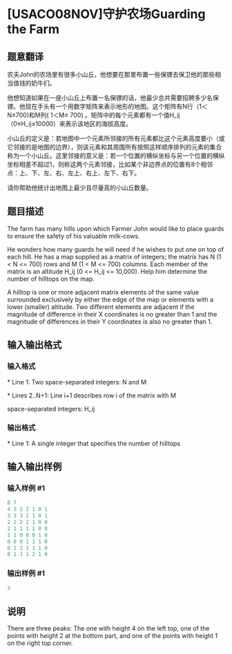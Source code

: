 # [USACO08NOV]守护农场Guarding the Farm

## 题意翻译

农夫John的农场里有很多小山丘，他想要在那里布置一些保镖去保卫他的那些相当值钱的奶牛们。

他想知道如果在一座小山丘上布置一名保镖的话，他最少总共需要招聘多少名保镖。他现在手头有一个用数字矩阵来表示地形的地图。这个矩阵有N行（1＜N≤700)和M列( 1＜M≤ 700) 。矩阵中的每个元素都有一个值H_ij（0≤H_ij≤10000）来表示该地区的海拔高度。

小山丘的定义是：若地图中一个元素所邻接的所有元素都比这个元素高度要小（或它邻接的是地图的边界），则该元素和其周围所有按照这样顺序排列的元素的集合称为一个小山丘。这里邻接的意义是：若一个位置的横纵坐标与另一个位置的横纵坐标相差不超过1，则称这两个元素邻接，比如某个非边界点的位置有8个相邻点：上、下、左、右、左上、右上、左下、右下。

请你帮助他统计出地图上最少且尽量高的小山丘数量。

## 题目描述

The farm has many hills upon which Farmer John would like to place guards to ensure the safety of his valuable milk-cows.

He wonders how many guards he will need if he wishes to put one on top of each hill. He has a map supplied as a matrix of integers; the matrix has N (1 < N <= 700) rows and M (1 < M <= 700) columns. Each member of the matrix is an altitude H\_ij (0 <= H\_ij <= 10,000). Help him determine the number of hilltops on the map.

A hilltop is one or more adjacent matrix elements of the same value surrounded exclusively by either the edge of the map or elements with a lower (smaller) altitude. Two different elements are adjacent if the magnitude of difference in their X coordinates is no greater than 1 and the magnitude of differences in their Y coordinates is also no greater than 1.

## 输入输出格式

### 输入格式

\* Line 1: Two space-separated integers: N and M

\* Lines 2..N+1: Line i+1 describes row i of the matrix with M

space-separated integers: H\_ij

### 输出格式

\* Line 1: A single integer that specifies the number of hilltops

## 输入输出样例

### 输入样例 #1

```cpp
8 7 
4 3 2 2 1 0 1 
3 3 3 2 1 0 1 
2 2 2 2 1 0 0 
2 1 1 1 1 0 0 
1 1 0 0 0 1 0 
0 0 0 1 1 1 0 
0 1 2 2 1 1 0 
0 1 1 1 2 1 0 

```
### 输出样例 #1

```cpp
3 

```
## 说明

There are three peaks: The one with height 4 on the left top, one of the points with height 2 at the bottom part, and one of the points with height 1 on the right top corner.

